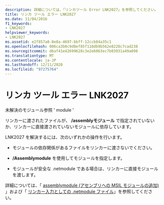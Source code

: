```yaml
---
description: 詳細については、「リンカツール Error LNK2027」を参照してください。
title: リンカ ツール エラー LNK2027
ms.date: 11/04/2016
f1_keywords:
- LNK2027
helpviewer_keywords:
- LNK2027
ms.assetid: e2f857a8-8e8a-4697-bbff-12ccb84a35c1
ms.openlocfilehash: 006ca3b0c9d0ef85f118db9b562e8228c7cad238
ms.sourcegitcommit: d6af41e42699628c3e2e6063ec7b03931a49a098
ms.translationtype: MT
ms.contentlocale: ja-JP
ms.lasthandoff: 12/11/2020
ms.locfileid: "97275764"
---
```

# <a name="linker-tools-error-lnk2027"></a>リンカ ツール エラー LNK2027

未解決のモジュール参照 ' module '

リンカーに渡されたファイルが、 **/assemblyモジュール** で指定されていないか、リンカーに直接渡されていないモジュールに依存しています。

LNK2027 を解決するには、次のいずれかの操作を行います。

- モジュールの依存関係があるファイルをリンカーに渡さないでください。

- **/Assemblymodule** を使用してモジュールを指定します。

- モジュールが安全な .netmodule である場合は、リンカーに直接モジュールを渡します。

詳細については、「 [assemblymodule (アセンブリへの MSIL モジュールの追加)](../../build/reference/assemblymodule-add-a-msil-module-to-the-assembly.md) 」および「 [リンカー入力としての .netmodule ファイル](../../build/reference/netmodule-files-as-linker-input.md)」を参照してください。

